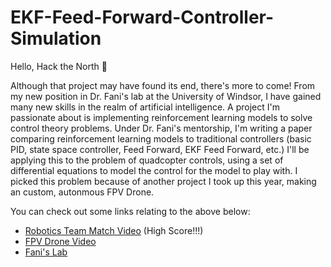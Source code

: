 # EKF-Feed-Forward-Controller-Simulation

Hello, Hack the North 👋

Although that project may have found its end, there's more to come! From my new position in Dr. Fani's lab at the University of Windsor, I have gained many new skills in the realm of artificial intelligence. A project I'm passionate about is implementing reinforcement learning models to solve control theory problems. Under Dr. Fani's mentorship, I'm writing a paper comparing reinforcement learning models to traditional controllers (basic PID, state space controller, Feed Forward, EKF Feed Forward, etc.) I'll be applying this to the problem of quadcopter controls, using a set of differential equations to model the control for the model to play with. I picked this problem because of another project I took up this year, making an custom, autonmous FPV Drone. 

You can check out some links relating to the above below:

 - [Robotics Team Match Video](youtu.be/2NjYIj2gTWg) (High Score!!!)
 - [FPV Drone Video](youtube.com/channel/UC9B_eFZj9DMjkwKXUUIay3w)
 - [Fani's Lab](github.com/fani-lab)

